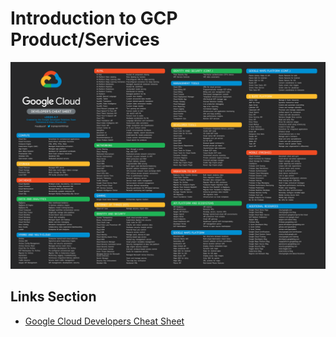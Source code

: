# Introduction to GCP Product/Services

![Cheat Sheet](img/cheat_sheet.png)


## Links Section
- [Google Cloud Developers Cheat Sheet](https://github.com/gregsramblings/google-cloud-4-words)